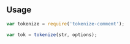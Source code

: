 ## Usage

```js
var tokenize = require('tokenize-comment');

var tok = tokenize(str, options);
```


